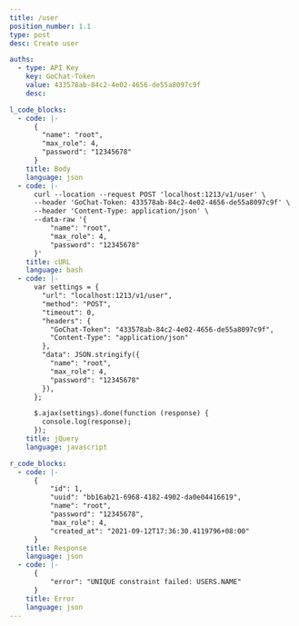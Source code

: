 ```yaml
---
title: /user
position_number: 1.1
type: post
desc: Create user

auths:
  - type: API Key
    key: GoChat-Token
    value: 433578ab-84c2-4e02-4656-de55a8097c9f
    desc:

l_code_blocks:
  - code: |-
      {
        "name": "root",
        "max_role": 4,
        "password": "12345678"
      }
    title: Body
    language: json
  - code: |-
      curl --location --request POST 'localhost:1213/v1/user' \
      --header 'GoChat-Token: 433578ab-84c2-4e02-4656-de55a8097c9f' \
      --header 'Content-Type: application/json' \
      --data-raw '{
          "name": "root",
          "max_role": 4,
          "password": "12345678"
      }'
    title: cURL
    language: bash
  - code: |-
      var settings = {
        "url": "localhost:1213/v1/user",
        "method": "POST",
        "timeout": 0,
        "headers": {
          "GoChat-Token": "433578ab-84c2-4e02-4656-de55a8097c9f",
          "Content-Type": "application/json"
        },
        "data": JSON.stringify({
          "name": "root",
          "max_role": 4,
          "password": "12345678"
        }),
      };

      $.ajax(settings).done(function (response) {
        console.log(response);
      });
    title: jQuery
    language: javascript

r_code_blocks:
  - code: |-
      {
          "id": 1,
          "uuid": "bb16ab21-6968-4182-4902-da0e04416619",
          "name": "root",
          "password": "12345678",
          "max_role": 4,
          "created_at": "2021-09-12T17:36:30.4119796+08:00"
      }
    title: Response
    language: json
  - code: |-
      {
          "error": "UNIQUE constraint failed: USERS.NAME"
      }
    title: Error
    language: json
---
```



